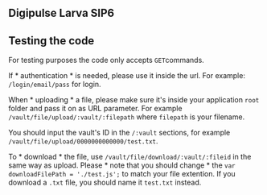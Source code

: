 Digipulse Larva SIP6
--------------------

## Testing the code
For testing purposes the code only accepts `GET`commands. 

If * authentication * is needed, please use it inside the url.
For example: `/login/email/pass` for login.

When * uploading * a file, please make sure it's inside your application `root` folder and pass it on as URL parameter. For example `/vault/file/upload/:vault/:filepath` where `filepath` is your filename. 

You should input the vault's ID in the `/:vault` sections, for example `/vault/file/upload/0000000000000/test.txt`.

To * download * the file, use `/vault/file/download/:vault/:fileid` in the same way as upload. Please * note that you should change * the `var downloadFilePath = './test.js';` to match your file extention. If you download a `.txt` file, you should name it `test.txt` instead.
